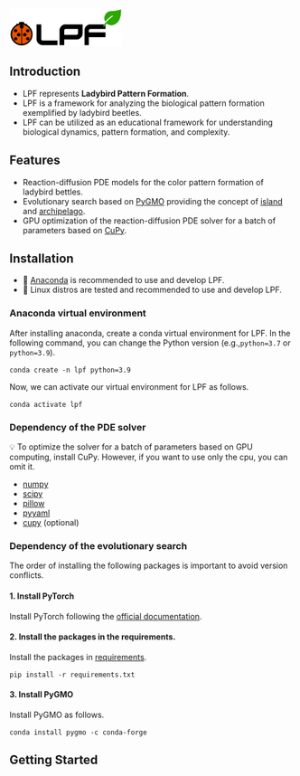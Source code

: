 <img src="assets/logo.png" alt="Drawing" width="200px"/>


## Introduction
- LPF represents **Ladybird Pattern Formation**.
- LPF is a framework for analyzing the biological pattern formation exemplified by ladybird beetles.
- LPF can be utilized as an educational framework for understanding biological dynamics, pattern formation, and complexity.

## Features
- Reaction-diffusion PDE models for the color pattern formation of ladybird bettles.
- Evolutionary search based on [PyGMO](https://esa.github.io/pygmo2/) providing the concept of [island](https://esa.github.io/pygmo2/tutorials/using_island.html) and [archipelago](https://esa.github.io/pygmo2/tutorials/using_archipelago.html).
- GPU optimization of the reaction-diffusion PDE solver for a batch of parameters based on [CuPy](https://cupy.dev/).

## Installation

- :snake: [Anaconda](https://www.anaconda.com) is recommended to use and develop LPF.
- :penguin: Linux distros are tested and recommended to use and develop LPF.

### Anaconda virtual environment

After installing anaconda, create a conda virtual environment for LPF.
In the following command, you can change the Python version
(e.g.,`python=3.7` or `python=3.9`).

```
conda create -n lpf python=3.9
```

Now, we can activate our virtual environment for LPF as follows.

```
conda activate lpf
```

### Dependency of the PDE solver

:bulb: To optimize the solver for a batch of parameters based on GPU computing, install CuPy. However, if you want to use only the cpu, you can omit it.

- [numpy](https://numpy.org/)
- [scipy](https://scipy.org/)
- [pillow](https://pillow.readthedocs.io/en/stable/)
- [pyyaml](https://pyyaml.org/)
- [cupy](https://cupy.dev/) (optional)


### Dependency of the evolutionary search 
The order of installing the following packages is important to avoid version conflicts.


#### 1. Install PyTorch
Install PyTorch following the [official documentation](https://pytorch.org/).


#### 2. Install the packages in the requirements.
Install the packages in [requirements](https://github.com/cxinsys/lpf/blob/main/requirements.txt). 

```
pip install -r requirements.txt
```

#### 3. Install PyGMO

Install PyGMO as follows.

```
conda install pygmo -c conda-forge
```

## Getting Started
